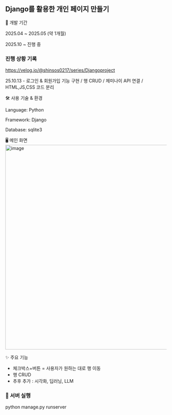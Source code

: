 ## Django를 활용한 개인 페이지 만들기 ##

📅 개발 기간

2025.04 ~ 2025.05 (약 1개월)

2025.10 ~ 진행 중

### 진행 상황 기록 ###

https://velog.io/@shinsos0217/series/Djangoproject

25.10.13 - 로그인 & 회원가입 기능 구현 / 행 CRUD / 제미나이 API 연결 / HTML,JS,CSS 코드 분리

🛠 사용 기술 & 환경

Language: Python

Framework: Django

Database: sqlite3

🖥 메인 화면
<img width="1260" height="640" alt="image" src="![캡처](https://github.com/user-attachments/assets/d43dedb9-2cbc-463f-9c45-938eca390f10)" />

✨ 주요 기능
- 체크박스+버튼 = 사용자가 원하는 대로 행 이동
- 행 CRUD
- 추후 추가 : 시각화, 딥러닝, LLM

### 🚀 서버 실행 ###
python manage.py runserver
